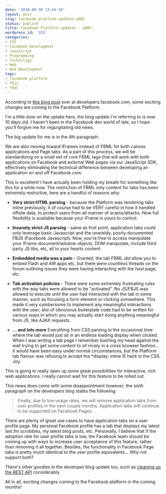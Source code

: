 ```yaml
---
date: '2010-08-30 13:44:30'
layout: post
slug: facebook-platform-updates-w00t
status: publish
title: Facebook Platform updates - w00t!
wordpress_id: '155'
categories:
- CSS
- Facebook Development
- Javascript
- Programming
- Technology
- Web
- Web Development
tags:
- facebook platform
- fbjs
- fbml
---
```


According to [this blog post](http://developers.facebook.com/blog/post/402) over at developers.facebook.com, some exciting changes are coming to the Facebook Platform.

I'm a little slow on the uptake here, the blog update I'm referring to is now 10 days old. I haven't been in the Facebook dev world of late, so I hope you'll forgive me for regurgitating old news.

The big update for me is in the 4th paragraph:



> 
We are also moving toward IFrames instead of FBML for both canvas applications and Page tabs. As a part of this process, we will be standardizing on a small set of core FBML tags that will work with both applications on Facebook and external Web pages via our JavaScript SDK, effectively eliminating the technical difference between developing an application on and off Facebook.com.




This is excellent! I have actually been holding my breath for something like this for a while now. The restriction of FBML only content for tabs has been extremely restrictive, here are a handful of reasons why:



	
  * **Very strict HTML parsing** - because the Platform was rendering tabs inline previously, it of course had to be VERY careful in how it handled offsite data, to protect users from all manner of scams/attacks. Now full flexibility is available because your iFrame is yours to control.

	
  * **Insanely strict JS parsing** - same as first point, application tabs could only leverage basic Javascript and the unwieldy, poorly documented FBJS (Facebook Javascript). Now, you're free to access manipulate your IFrame document/window objects, DOM manipulate, include third party JS libs, etc, all to your hearts content.

	
  * **Embedded media was a pain** - Granted, the tab FBML *did* allow you to embed Flash and AIR apps etc, but there were countless threads on the forum outlining issues they were having interacting with the host page, etc.


  * **Tab activation policies** - There were some extremely frustrating rules with the way tabs were allowed to be "activated". No JS/FBJS was allowed to execute until the user had interacted with the tab in some manner, such as focusing a form element or clicking somewhere. This made it very cumbersome to implement any meaningful interactions with the user; alot of obnoxious boilerplate code had to be written for various ways in which you may actually start doing anything meaningful from JS, like AJAX requests.


  * **... and lots more** Everything from CSS parsing to the occasional time where the tab would just sit in an endless loading display when clicked. When I was writing a tab page I remember bashing my head against the wall trying to get some content to sit nicely in a cross browser fashion... it would have been easy under normal circumstances, but the Platform tab flavour was refusing to accept the *display: inline IE hack in the CSS. Joy.



This is going to really open up some great possibilities for interactive, rich web applications. I really cannot wait for this feature to be rolled out.

This news does come with some disappointment however; the sixth paragraph on the developers blog states the following:




> Finally, due to low usage rates, we will remove application tabs from user profiles in the next couple months. Application tabs will continue to be supported on Facebook Pages.



There are plenty of great use cases to have application tabs on a user profile page. My personal Facebook profile has a tab that displays my latest last.fm scrobbles, my latest blog posts, etc. Personally, I believe that if the adoption rate for user profile tabs is low, the Facebook team should be coming up with ways to increase user acceptance of this feature, rather than removing it all together. Besides, the functionality in Facebook Page tabs is pretty much identical to the user profile equivalents... Why not support both?

There's other goodies in the developer blog update too, such as [cleaning up the REST API](http://developers.facebook.com/roadmap/deprecations) considerably.

All in all, exciting changes coming to the Facebook platform in the coming months!
